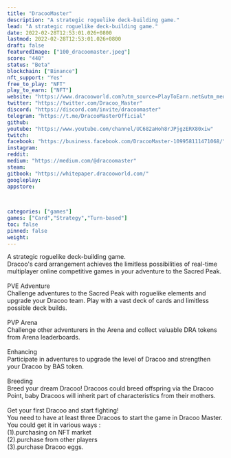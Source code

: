 ```yaml
---
title: "DracooMaster"
description: "A strategic roguelike deck-building game."
lead: "A strategic roguelike deck-building game."
date: 2022-02-28T12:53:01.026+0800
lastmod: 2022-02-28T12:53:01.026+0800
draft: false
featuredImage: ["100_dracoomaster.jpeg"]
score: "440"
status: "Beta"
blockchain: ["Binance"]
nft_support: "Yes"
free_to_play: "NFT"
play_to_earn: ["NFT"]
website: "https://www.dracooworld.com?utm_source=PlayToEarn.net&utm_medium=organic&utm_campaign=gamepage"
twitter: "https://twitter.com/Dracoo_Master"
discord: "https://discord.com/invite/dracoomaster"
telegram: "https://t.me/DracooMasterOfficial"
github: 
youtube: "https://www.youtube.com/channel/UC682aHoh8rJPjgzERX80xiw"
twitch: 
facebook: "https://business.facebook.com/DracooMaster-109958111471068/"
instagram: 
reddit: 
medium: "https://medium.com/@dracoomaster"
steam: 
gitbook: "https://whitepaper.dracooworld.com/"
googleplay: 
appstore: 

  
    
categories: ["games"]
games: ["Card","Strategy","Turn-based"]
toc: false
pinned: false
weight: 
---
```

A strategic roguelike deck-building game.<br> Dracoo's card arrangement achieves the limitless possibilities of real-time multiplayer online competitive games in your adventure to the Sacred Peak.<br> <br> PVE Adventure<br> Challenge adventures to the Sacred Peak with roguelike elements and upgrade your Dracoo team. Play with a vast deck of cards and limitless possible deck builds.<br> <br> PVP Arena<br> Challenge other adventurers in the Arena and collect valuable DRA tokens from Arena leaderboards.<br> <br> Enhancing<br> Participate in adventures to upgrade the level of Dracoo and strengthen your Dracoo by BAS token.<br> <br> Breeding<br> Breed your dream Dracoo! Dracoos could breed offspring via the Dracoo Point, baby Dracoos will inherit part of characteristics from their mothers.<br> <br> Get your first Dracoo and start fighting!<br> You need to have at least three Dracoos to start the game in Dracoo Master. You could get it in various ways :<br> (1).purchasing on NFT market<br> (2).purchase from other players<br> (3).purchase Dracoo eggs.